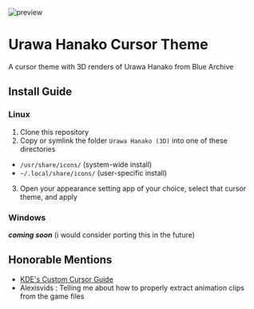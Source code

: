 ![preview](https://github.com/user-attachments/assets/55a7c4fa-d7ac-44de-9a6c-51003f4c1db8)

# Urawa Hanako Cursor Theme
A cursor theme with 3D renders of Urawa Hanako from Blue Archive

## Install Guide
### Linux
1. Clone this repository
2. Copy or symlink the folder `Urawa Hanako (3D)` into one of these directories
 - `/usr/share/icons/` (system-wide install)
 - `~/.local/share/icons/` (user-specific install)
3. Open your appearance setting app of your choice, select that cursor theme, and apply

### Windows
_**coming soon**_ (i would consider porting this in the future)

## Honorable Mentions

- [KDE's Custom Cursor Guide](https://develop.kde.org/docs/features/cursor/)
- Alexisvids : Telling me about how to properly extract animation clips from the game files
